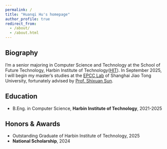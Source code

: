 ```yaml
---
permalink: /
title: "Huanqi Hu's homepage"
author_profile: true
redirect_from: 
  - /about/
  - /about.html
---
```




## Biography

I’m a senior majoring in Computer Science and Technology at the School of Future Technology, Harbin Institute of Technology([HIT](https://www.hit.edu.cn)). In September 2025, I will begin my master’s studies at the [EPCC Lab](http://epcc.sjtu.edu.cn) of Shanghai Jiao Tong University, fortunately advised by [Prof. Shixuan Sun](https://shixuansun.github.io/). 

## Education
- B.Eng. in Computer Science, **Harbin Institute of Technology**, 2021-2025

## <span id="award">Honors & Awards</span>
- Outstanding Graduate of Harbin Institute of Technology, 2025
- **National Scholarship**, 2024